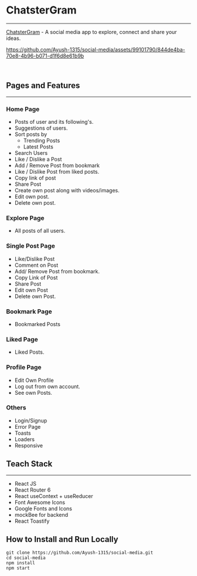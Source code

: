# ChatsterGram
---
[ChatsterGram](https://chatstergram.netlify.app "ChatsterGram") - A social media app to explore, connect and share your ideas.


https://github.com/Ayush-1315/social-media/assets/99101790/844de4ba-70e8-4b96-b071-d1f6d8e61b9b



<br>

## Pages and Features
---
### Home Page
- Posts of user and its following's.
- Suggestions of users.
- Sort posts by
    - Trending Posts
    - Latest Posts
- Search Users
- Like / Dislike a Post
- Add / Remove Post from bookmark
- Like / Dislike Post from liked posts.
- Copy link of post
- Share Post 
- Create own post along with videos/images.
- Edit own post.
- Delete own post.

### Explore Page
- All posts of all users.
### Single Post Page
- Like/Dislike Post
- Comment on Post
- Add/ Remove Post from bookmark.
- Copy Link of Post
- Share Post
- Edit own Post
- Delete own Post.

### Bookmark Page
- Bookmarked Posts
### Liked Page
- Liked Posts.
### Profile Page
- Edit Own Profile
- Log out from own account.
- See own Posts.

### Others
- Login/Signup
- Error Page
- Toasts
- Loaders
- Responsive

## Teach Stack
---
- React JS
- React Router 6
- React useContext + useReducer
- Font Awesome Icons
- Google Fonts and Icons
- mockBee for backend
- React Toastify

## How to Install and Run Locally
```
git clone https://github.com/Ayush-1315/social-media.git
cd social-media
npm install
npm start
```
